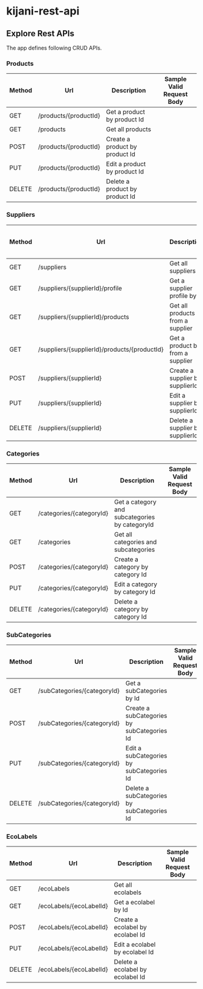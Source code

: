 # kijani-rest-api

## Explore Rest APIs

The app defines following CRUD APIs.

### Products

| Method | Url                      | Description                      | Sample Valid Request Body |
|--------|--------------------------|----------------------------------| ------------------------- |
| GET    | /products/{productId}    | Get a product by product Id      | |
| GET    | /products                | Get all products                 | |
| POST   | /products/{productId}    | Create a product by product Id   | |
| PUT    | /products/{productId}    | Edit a product by product Id     | |
| DELETE | /products/{productId}    | Delete a product by product Id   | |

### Suppliers

| Method | Url                                          | Description                      | Sample Valid Request Body |
|--------|----------------------------------------------|----------------------------------| ------------------------- |
| GET    | /suppliers                                   | Get all suppliers                | |
| GET    | /suppliers/{supplierId}/profile              | Get a supplier profile by Id     | |
| GET    | /suppliers/{supplierId}/products             | Get all products from a supplier | |
| GET    | /suppliers/{supplierId}/products/{productId} | Get a product by from a supplier | |
| POST   | /suppliers/{supplierId}                      | Create a supplier by supplierId  | |
| PUT    | /suppliers/{supplierId}                      | Edit a supplier by supplierId    | |
| DELETE | /suppliers/{supplierId}                      | Delete a supplier by supplierId  | |

### Categories

| Method | Url                      | Description                                    | Sample Valid Request Body |
|--------|--------------------------|------------------------------------------------| ------------------------- |
| GET    | /categories/{categoryId} | Get a category and subcategories by categoryId | |
| GET    | /categories              | Get all categories and subcategories           | |
| POST   | /categories/{categoryId} | Create a category by category Id               | |
| PUT    | /categories/{categoryId} | Edit a category by category Id                 | |
| DELETE | /categories/{categoryId} | Delete a category by category Id               | |

### SubCategories

| Method | Url                         | Description                                | Sample Valid Request Body |
|--------|-----------------------------|--------------------------------------------| ------------------------- |
| GET    | /subCategories/{categoryId} | Get a subCategories by Id                  | |
| POST   | /subCategories/{categoryId} | Create a subCategories by subCategories Id | |
| PUT    | /subCategories/{categoryId} | Edit a subCategories by subCategories Id   | |
| DELETE | /subCategories/{categoryId} | Delete a subCategories by subCategories Id | |

### EcoLabels

| Method | Url                     | Description                                | Sample Valid Request Body |
|--------|-------------------------|--------------------------------------------| ------------------------- |
| GET    | /ecoLabels              | Get all ecolabels                          | |
| GET    | /ecoLabels/{ecoLabelId} | Get a ecolabel by Id                       | |
| POST   | /ecoLabels/{ecoLabelId} | Create a ecolabel by ecolabel Id | |
| PUT    | /ecoLabels/{ecoLabelId} | Edit a ecolabel by ecolabel Id   | |
| DELETE | /ecoLabels/{ecoLabelId} | Delete a ecolabel by ecolabel Id | |
